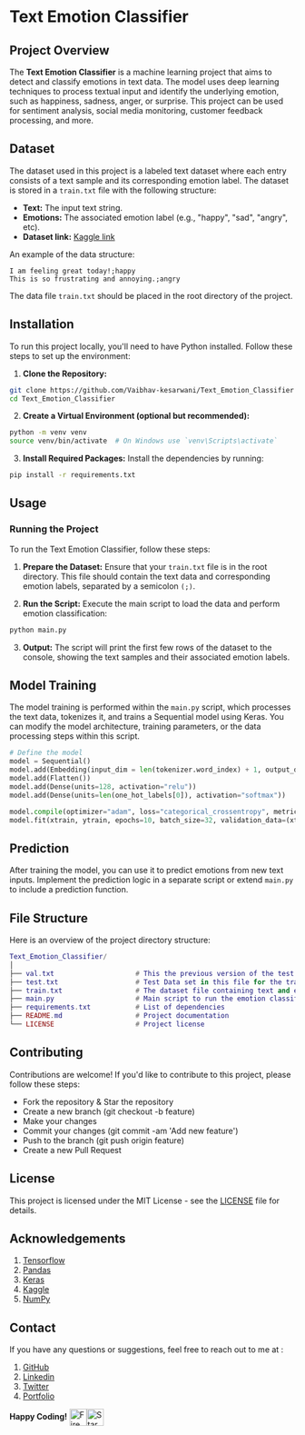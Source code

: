 # Text Emotion Classifier 

## Project Overview
The **Text Emotion Classifier** is a machine learning project that aims to detect and classify emotions in text data. The model uses deep learning techniques to process textual input and identify the underlying emotion, such as happiness, sadness, anger, or surprise. This project can be used for sentiment analysis, social media monitoring, customer feedback processing, and more.

## Dataset
The dataset used in this project is a labeled text dataset where each entry consists of a text sample and its corresponding emotion label. The dataset is stored in a `train.txt` file with the following structure:

- **Text:** The input text string.
- **Emotions:** The associated emotion label (e.g., "happy", "sad", "angry", etc).
- **Dataset link:** [Kaggle link](https://www.kaggle.com/datasets/praveengovi/emotions-dataset-for-nlp)

An example of the data structure:
```text
I am feeling great today!;happy
This is so frustrating and annoying.;angry
```

The data file `train.txt` should be placed in the root directory of the project.

## Installation

To run this project locally, you'll need to have Python installed. Follow these steps to set up the environment:

1. **Clone the Repository:**
```bash
git clone https://github.com/Vaibhav-kesarwani/Text_Emotion_Classifier
cd Text_Emotion_Classifier
```

2. **Create a Virtual Environment (optional but recommended):**
```bash
python -m venv venv
source venv/bin/activate  # On Windows use `venv\Scripts\activate`
```

3. **Install Required Packages:**
Install the dependencies by running:
```bash
pip install -r requirements.txt
```

## Usage
### Running the Project
To run the Text Emotion Classifier, follow these steps:

1. **Prepare the Dataset:**
Ensure that your `train.txt` file is in the root directory. This file should contain the text data and corresponding emotion labels, separated by a semicolon `(;)`.

2. **Run the Script:**
Execute the main script to load the data and perform emotion classification:
```bash
python main.py
```

3. **Output:**
The script will print the first few rows of the dataset to the console, showing the text samples and their associated emotion labels.

## Model Training
The model training is performed within the `main.py` script, which processes the text data, tokenizes it, and trains a Sequential model using Keras. You can modify the model architecture, training parameters, or the data processing steps within this script.
```python
# Define the model
model = Sequential()
model.add(Embedding(input_dim = len(tokenizer.word_index) + 1, output_dim=128, input_length=max_length))
model.add(Flatten())
model.add(Dense(units=128, activation="relu"))
model.add(Dense(units=len(one_hot_labels[0]), activation="softmax"))

model.compile(optimizer="adam", loss="categorical_crossentropy", metrics=["accuracy"])
model.fit(xtrain, ytrain, epochs=10, batch_size=32, validation_data=(xtest, ytest))
```

## Prediction
After training the model, you can use it to predict emotions from new text inputs. Implement the prediction logic in a separate script or extend `main.py` to include a prediction function.

## File Structure
Here is an overview of the project directory structure:
```lua
Text_Emotion_Classifier/
│
├── val.txt                    # This the previous version of the test data set
├── test.txt                   # Test Data set in this file for the train.txt
├── train.txt                  # The dataset file containing text and emotion labels
├── main.py                    # Main script to run the emotion classifier
├── requirements.txt           # List of dependencies
├── README.md                  # Project documentation
└── LICENSE                    # Project license
```

## Contributing
Contributions are welcome! If you'd like to contribute to this project, please follow these steps:

- Fork the repository & Star the repository
- Create a new branch (git checkout -b feature)
- Make your changes
- Commit your changes (git commit -am 'Add new feature')
- Push to the branch (git push origin feature)
- Create a new Pull Request

## License
This project is licensed under the MIT License - see the [LICENSE](https://github.com/Vaibhav-kesarwani/Text_Emotion_Classifier/blob/main/LICENSE) file for details.

## Acknowledgements
1. [Tensorflow](https://www.tensorflow.org/)
2. [Pandas](https://pandas.pydata.org/)
3. [Keras](https://keras.io/)
4. [Kaggle](https://www.kaggle.com/datasets)
5. [NumPy](https://numpy.org/)

## Contact
If you have any questions or suggestions, feel free to reach out to me at :
1. [GitHub](https://github.com/Vaibhav-kesarwani)
2. [Linkedin](https://www.linkedin.com/in/vaibhav-kesarwani-9b5b35252/)
3. [Twitter](https://twitter.com/Vaibhav_k__)
4. [Portfolio](https://vaibhavkesarwani.vercel.app)

**Happy Coding!** <img src="https://raw.githubusercontent.com/Tarikul-Islam-Anik/Animated-Fluent-Emojis/master/Emojis/Travel%20and%20places/Fire.png" alt="Fire" width="30" align=center /><img src="https://raw.githubusercontent.com/Tarikul-Islam-Anik/Animated-Fluent-Emojis/master/Emojis/Travel%20and%20places/Star.png" alt="Star" width="30" align=center />
